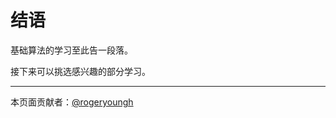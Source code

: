 # 结语

基础算法的学习至此告一段落。

接下来可以挑选感兴趣的部分学习。

------

本页面贡献者：[@rogeryoungh](https://github.com/rogeryoungh)
